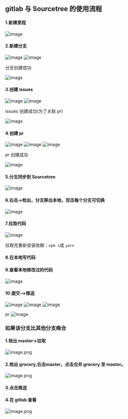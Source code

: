 ## gitlab 与 Sourcetree 的使用流程

#### 1.新建里程

![image](https://github.com/chenmeiling12/StudyNotes/assets/108569295/40f03760-f983-4123-8141-51f3611974dc)

#### 2.新建分支

![image](https://github.com/chenmeiling12/StudyNotes/assets/108569295/793ef196-7853-48ce-9d7b-1fdf8a278efe)
![image](https://github.com/chenmeiling12/StudyNotes/assets/108569295/7b0e3bc3-3730-4265-9933-77e393ff1e9c)

分支创建成功

![image](https://github.com/chenmeiling12/StudyNotes/assets/108569295/b582029e-5915-47d8-8275-af54865cc000)

#### 3.创建 issues

![image](https://github.com/chenmeiling12/StudyNotes/assets/108569295/fef31bc7-ef5f-4903-b54b-eefe46e1f8cc)
![image](https://github.com/chenmeiling12/StudyNotes/assets/108569295/d400fb33-71cf-45f3-9c98-47e03f99ada7)

issues 创建成功(为了关联 pr)

![image](https://github.com/chenmeiling12/StudyNotes/assets/108569295/5d7ccacb-e5f4-4c29-9c23-0e3b5696198a)

#### 4.创建 pr

![image](https://github.com/chenmeiling12/StudyNotes/assets/108569295/221dc78c-6d0f-40ab-84f6-130caf59699e)
![image](https://github.com/chenmeiling12/StudyNotes/assets/108569295/72301b92-bacd-4b5e-b616-38bf78996c7d)
![image](https://github.com/chenmeiling12/StudyNotes/assets/108569295/4a76e60a-d319-4490-82dc-82df8f86d6fb)

pr 创建成功

![image](https://github.com/chenmeiling12/StudyNotes/assets/108569295/3dab61e5-e889-4930-88a4-2e56ab964662)

#### 5.分支同步到 Sourcetree

![image](https://github.com/chenmeiling12/StudyNotes/assets/108569295/4efe02ea-8e6d-47ed-83d7-a281ce491121)

#### 6.右击->检出，分支移出本地，双击每个分支可切换

![image](https://github.com/chenmeiling12/StudyNotes/assets/108569295/cee6d4b0-a3f8-42e4-aedf-8feabffe94d3)

#### 7.拉取代码

![image](https://github.com/chenmeiling12/StudyNotes/assets/108569295/0e6e4a96-f954-450c-8253-3c89c5a8c770)

拉取完重新安装依赖：`npm i`或 `yarn`

#### 8.在本地写代码

#### 9.查看本地修改过的代码

![image](https://github.com/chenmeiling12/StudyNotes/assets/108569295/14eba9aa-27a2-4947-881a-7a97ddf757d1)

#### 10.提交—>推送

![image](https://github.com/chenmeiling12/StudyNotes/assets/108569295/a78a3a06-b9ea-4bfa-bffe-d3034ce86bee)
![image](https://github.com/chenmeiling12/StudyNotes/assets/108569295/cf6adb2f-191d-463d-a991-092d1c729d71)
![image](https://github.com/chenmeiling12/StudyNotes/assets/108569295/13183582-f8f0-42b2-a0ed-685c54d42667)

pr
![image](https://github.com/chenmeiling12/StudyNotes/assets/108569295/76e1d576-bdcd-468c-bff8-10d6e1f13bea)

### 如果该分支比其他分支晚合

#### 1.检出 master->拉取

![image.png](https://upload-images.jianshu.io/upload_images/29487578-781219a2ee909cc5.png?imageMogr2/auto-orient/strip%7CimageView2/2/w/1240)

#### 2.检出 grocery,右击master，点击合并 grocery 至 master。

![image.png](https://upload-images.jianshu.io/upload_images/29487578-c60ff1d026754bc7.png?imageMogr2/auto-orient/strip%7CimageView2/2/w/1240)

#### 3.点击推送

#### 4.在 gitlab 查看

![image.png](https://upload-images.jianshu.io/upload_images/29487578-72c7150416ee36e8.png?imageMogr2/auto-orient/strip%7CimageView2/2/w/1240)

